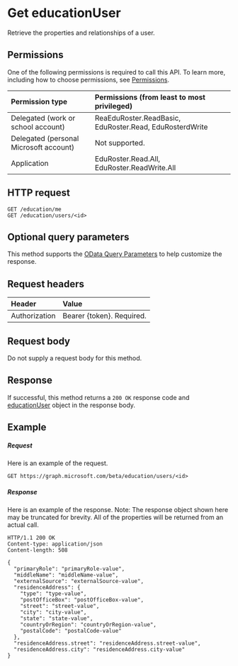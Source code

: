 # Get educationUser

Retrieve the properties and relationships of a user.

## Permissions
One of the following permissions is required to call this API. To learn more, including how to choose permissions, see [Permissions](../../../concepts/permissions_reference.md).

|Permission type      | Permissions (from least to most privileged)              |
|:--------------------|:---------------------------------------------------------|
|Delegated (work or school account) |  ReaEduRoster.ReadBasic, EduRoster.Read, EduRosterdWrite  |
|Delegated (personal Microsoft account) |  Not supported.  |
|Application | EduRoster.Read.All, EduRoster.ReadWrite.All | 
## HTTP request
<!-- { "blockType": "ignored" } -->
```http
GET /education/me
GET /education/users/<id>
```
## Optional query parameters
This method supports the [OData Query Parameters](http://graph.microsoft.io/docs/overview/query_parameters) to help customize the response.

## Request headers
| Header       | Value |
|:---------------|:--------|
| Authorization  | Bearer {token}. Required.  |

## Request body
Do not supply a request body for this method.
## Response
If successful, this method returns a `200 OK` response code and [educationUser](../resources/educationuser.md) object in the response body.
## Example
##### Request
Here is an example of the request.
<!-- {
  "blockType": "request",
  "name": "get_educationuser"
}-->
```http
GET https://graph.microsoft.com/beta/education/users/<id>
```
##### Response
Here is an example of the response. Note: The response object shown here may be truncated for brevity. All of the properties will be returned from an actual call.
<!-- {
  "blockType": "response",
  "truncated": true,
  "@odata.type": "microsoft.graph.educationUser"
} -->
```http
HTTP/1.1 200 OK
Content-type: application/json
Content-length: 508

{
  "primaryRole": "primaryRole-value",
  "middleName": "middleName-value",
  "externalSource": "externalSource-value",
  "residenceAddress": {
    "type": "type-value",
    "postOfficeBox": "postOfficeBox-value",
    "street": "street-value",
    "city": "city-value",
    "state": "state-value",
    "countryOrRegion": "countryOrRegion-value",
    "postalCode": "postalCode-value"
  },
  "residenceAddress.street": "residenceAddress.street-value",
  "residenceAddress.city": "residenceAddress.city-value"
}
```

<!-- uuid: 8fcb5dbc-d5aa-4681-8e31-b001d5168d79
2015-10-25 14:57:30 UTC -->
<!-- {
  "type": "#page.annotation",
  "description": "Get educationUser",
  "keywords": "",
  "section": "documentation",
  "tocPath": ""
}-->